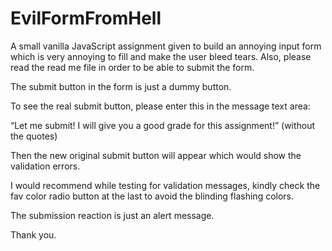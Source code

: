 # EvilFormFromHell
A small vanilla JavaScript assignment given to build an annoying input form which is very annoying to fill and make the user bleed tears. Also, please read the read me file in order to be able to submit the form.

The submit button in the form is just a dummy button. 

To see the real submit button, please enter this in the message text area:

“Let me submit! I will give you a good grade for this assignment!”  (without the quotes)

Then the new original submit button will appear which would show the validation errors.

I would recommend while testing for validation messages, kindly check the fav color radio button at the last to avoid the blinding flashing colors.

The submission reaction is just an alert message.

Thank you.

